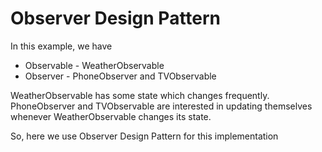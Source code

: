 # Observer Design Pattern

In this example, we have 
- Observable - WeatherObservable
- Observer - PhoneObserver and TVObservable

WeatherObservable has some state which changes frequently. PhoneObserver and TVObservable are interested in updating themselves whenever WeatherObservable changes its state.

So, here we use Observer Design Pattern for this implementation
